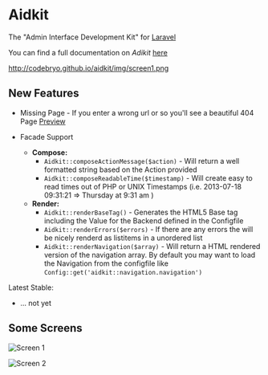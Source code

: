 Aidkit
======

The "Admin Interface Development Kit" for [Laravel](http://www.laravel.com)

You can find a full documentation on *Adikit* [here](http://codebryo.github.io/aidkit/index.html)

http://codebryo.github.io/aidkit/img/screen1.png

## New Features

- Missing Page - If you enter a wrong url or so you'll see a beautiful 404 Page [Preview](http://dribbble.com/shots/1180575-Aidkit-404-Page?list=following)

- Facade Support
	- **Compose:**
		- `Aidkit::composeActionMessage($action)` - Will return a well formatted string based on the Action provided
		- `Aidkit::composeReadableTime($timestamp)` - Will create easy to read times out of PHP or UNIX Timestamps (i.e. 2013-07-18 09:31:21 => Thursday at 9:31 am ) 
	- **Render:**
		- `Aidkit::renderBaseTag()` - Generates the HTML5 Base tag including the Value for the Backend defined in the Configfile
		- `Aidkit::renderErrors($errors)` - If there are any errors the will be nicely renderd as listitems in a unordered list
		- `Aidkit::renderNavigation($array)` - Will return a HTML rendered version of the navigation array. By default you may want to load the Navigation from the configfile like `Config::get('aidkit::navigation.navigation')`


Latest Stable:
- ... not yet

## Some Screens

![Screen 1](http://codebryo.github.io/aidkit/img/screen1.png)

![Screen 2](http://codebryo.github.io/aidkit/img/screen2.png)

